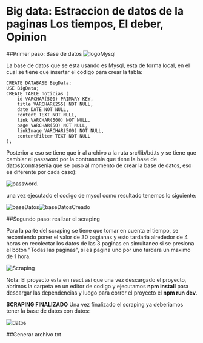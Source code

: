 # Big data: Estraccion de datos de la paginas Los tiempos, El deber, Opinion 
##Primer paso: Base de datos
![logoMysql](https://github.com/RichardAgr/Big-Data/assets/136004365/c70f40ac-3e19-4f3d-905f-139593d20f00)
<p>
La base de datos que se esta usando es Mysql, esta de forma local, en el cual se tiene que insertar el codigo para crear la tabla:
</p>

```
CREATE DATABASE BigData;
USE BigData;
CREATE TABLE noticias (
    id VARCHAR(500) PRIMARY KEY,
    title VARCHAR(255) NOT NULL,
    date DATE NOT NULL,
    content TEXT NOT NULL,
    link VARCHAR(500) NOT NULL,
    page VARCHAR(50) NOT NULL,
    linkImage VARCHAR(500) NOT NULL,
    contentFilter TEXT NOT NULL
);
```

<p>
Posterior a eso se tiene que ir al archivo a la ruta src/lib/bd.ts y se tiene que cambiar el password por la contrasenia que tiene la base de datos(contrasenia que se puso al momento de crear la base de datos, eso es diferente por cada caso):

![password](https://github.com/RichardAgr/Big-Data/assets/136004365/1f2595bc-2ec8-49e1-b08f-d1c960e4e396).

una vez ejecutado el codigo de mysql como resultado tenemos lo siguiente:

![baseDatos](https://github.com/RichardAgr/Big-Data/assets/136004365/5cf11857-4329-42d2-a6f0-3b0e12142771)![baseDatosCreado](https://github.com/RichardAgr/Big-Data/assets/136004365/03447e1e-b3d8-4807-814a-9d40d568d464)
</p>

##Segundo paso: realizar el scraping
<p>
Para la parte del scraping se tiene que tomar en cuenta el tiempo, se recomiendo poner el valor de 30 pagianas y esto tardaria alrededor de 4 horas en recolectar los datos de las 3 paginas en simultaneo si se presiona el boton "Todas las  paginas", si es pagina uno por uno tardara un maximo de 1 hora.

![Scraping](https://github.com/RichardAgr/Big-Data/assets/136004365/74e1275e-709b-44db-a104-97f265f55854)

Nota: El proyecto esta en react asi que una vez descargado el proyecto, abrimos la carpeta en un editor de codigo y ejecutamos **npm install** para descargar las dependencias y luego para correr el proyecto el **npm run dev**.

**SCRAPING FINALIZADO**
Una vez finalizado el scraping ya deberiamos tener la base de datos con datos:

![datos](https://github.com/RichardAgr/Big-Data/assets/136004365/1394158e-3332-489b-889a-f6ef29a6d5bd)
</p>

##Generar archivo txt

